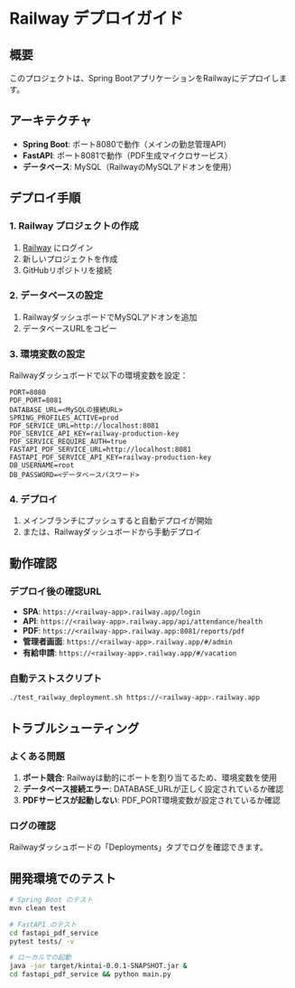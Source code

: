 # Railway デプロイガイド

## 概要
このプロジェクトは、Spring BootアプリケーションをRailwayにデプロイします。

## アーキテクチャ
- **Spring Boot**: ポート8080で動作（メインの勤怠管理API）
- **FastAPI**: ポート8081で動作（PDF生成マイクロサービス）
- **データベース**: MySQL（RailwayのMySQLアドオンを使用）

## デプロイ手順

### 1. Railway プロジェクトの作成
1. [Railway](https://railway.app) にログイン
2. 新しいプロジェクトを作成
3. GitHubリポジトリを接続

### 2. データベースの設定
1. RailwayダッシュボードでMySQLアドオンを追加
2. データベースURLをコピー

### 3. 環境変数の設定
Railwayダッシュボードで以下の環境変数を設定：

```
PORT=8080
PDF_PORT=8081
DATABASE_URL=<MySQLの接続URL>
SPRING_PROFILES_ACTIVE=prod
PDF_SERVICE_URL=http://localhost:8081
PDF_SERVICE_API_KEY=railway-production-key
PDF_SERVICE_REQUIRE_AUTH=true
FASTAPI_PDF_SERVICE_URL=http://localhost:8081
FASTAPI_PDF_SERVICE_API_KEY=railway-production-key
DB_USERNAME=root
DB_PASSWORD=<データベースパスワード>
```

### 4. デプロイ
1. メインブランチにプッシュすると自動デプロイが開始
2. または、Railwayダッシュボードから手動デプロイ

## 動作確認

### デプロイ後の確認URL
- **SPA**: `https://<railway-app>.railway.app/login`
- **API**: `https://<railway-app>.railway.app/api/attendance/health`
- **PDF**: `https://<railway-app>.railway.app:8081/reports/pdf`
- **管理者画面**: `https://<railway-app>.railway.app/#/admin`
- **有給申請**: `https://<railway-app>.railway.app/#/vacation`

### 自動テストスクリプト
```bash
./test_railway_deployment.sh https://<railway-app>.railway.app
```

## トラブルシューティング

### よくある問題
1. **ポート競合**: Railwayは動的にポートを割り当てるため、環境変数を使用
2. **データベース接続エラー**: DATABASE_URLが正しく設定されているか確認
3. **PDFサービスが起動しない**: PDF_PORT環境変数が設定されているか確認

### ログの確認
Railwayダッシュボードの「Deployments」タブでログを確認できます。

## 開発環境でのテスト
```bash
# Spring Boot のテスト
mvn clean test

# FastAPI のテスト
cd fastapi_pdf_service
pytest tests/ -v

# ローカルでの起動
java -jar target/kintai-0.0.1-SNAPSHOT.jar &
cd fastapi_pdf_service && python main.py
```